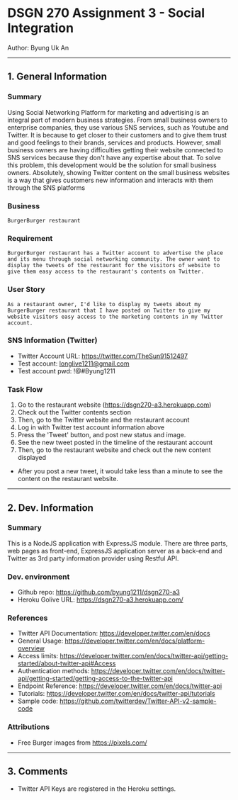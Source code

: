 # DSGN 270 Assignment 3 - Social Integration

Author: Byung Uk An

---

## 1. General Information

### Summary

Using Social Networking Platform for marketing and advertising is an integral part of modern business strategies. From small business owners to enterprise companies, they use various SNS services, such as Youtube and Twitter. It is because to get closer to their customers and to give them trust and good feelings to their brands, services and products. However, small business owners are having difficulties getting their website connected to SNS services because they don't have any expertise about that. To solve this problem, this development would be the solution for small business owners. Absolutely, showing Twitter content on the small business websites is a way that gives customers new information and interacts with them through the SNS platforms

### Business 
	BurgerBurger restaurant
	
### Requirement
	BurgerBurger restaurant has a Twitter account to advertise the place and its menu through social networking community. The owner want to display the tweets of the restaurant for the visitors of website to give them easy access to the restaurant's contents on Twitter.

### User Story

	As a restaurant owner, I'd like to display my tweets about my BurgerBurger restaurant that I have posted on Twitter to give my website visitors easy access to the marketing contents in my Twitter account.

### SNS Information (Twitter)

- Twitter Account URL: https://twitter.com/TheSun91512497
- Test account: longlive1211@gmail.com
- Test account pwd: !@#Byung1211

### Task Flow

1. Go to the restaurant website (https://dsgn270-a3.herokuapp.com)
2. Check out the Twitter contents section
3. Then, go to the Twitter website and the restaurant account
4. Log in with Twitter test account information above
5. Press the 'Tweet' button, and post new status and image.
6. See the new tweet posted in the timeline of the restaurant account
7. Then, go to the restaurant website and check out the new content displayed

* After you post a new tweet, it would take less than a minute to see the content on the restaurant website.

---

## 2. Dev. Information

### Summary

This is a NodeJS application with ExpressJS module. There are three parts, web pages as front-end, ExpressJS application server as a back-end and Twitter as 3rd party information provider using Restful API.

### Dev. environment

- Github repo: https://github.com/byung1211/dsgn270-a3
- Heroku Golive URL: https://dsgn270-a3.herokuapp.com/

### References
	
- Twitter API Documentation: https://developer.twitter.com/en/docs
- General Usage: https://developer.twitter.com/en/docs/platform-overview
- Access limits: https://developer.twitter.com/en/docs/twitter-api/getting-started/about-twitter-api#Access
- Authentication methods: https://developer.twitter.com/en/docs/twitter-api/getting-started/getting-access-to-the-twitter-api
- Endpoint Reference: https://developer.twitter.com/en/docs/twitter-api
- Tutorials: https://developer.twitter.com/en/docs/twitter-api/tutorials 
- Sample code: https://github.com/twitterdev/Twitter-API-v2-sample-code

### Attributions

- Free Burger images from https://pixels.com/

---

## 3. Comments
 

- Twitter API Keys are registered in the Heroku settings.
 
 
 

